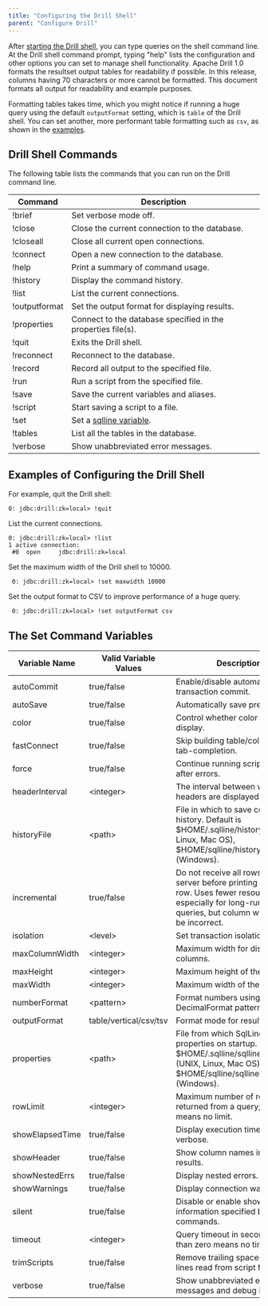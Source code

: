 ```yaml
---
title: "Configuring the Drill Shell"
parent: "Configure Drill"
---
```

After [starting the Drill shell]({{site.baseurl}}/docs/starting-drill-on-linux-and-mac-os-x/), you can type queries on the shell command line. At the Drill shell command prompt, typing "help" lists the configuration and other options you can set to manage shell functionality. Apache Drill 1.0 formats the resultset output tables for readability if possible. In this release, columns having 70 characters or more cannot be formatted. This document formats all output for readability and example purposes.

Formatting tables takes time, which you might notice if running a huge query using the default `outputFormat` setting, which is `table` of the Drill shell. You can set another, more performant table formatting such as `csv`, as shown in the [examples]({{site.baseurl}}/docs/configuring-the-drill-shell/#examples-of-configuring-the-drill-shell). 


## Drill Shell Commands

The following table lists the commands that you can run on the Drill command line.

| Command       | Description                                                                                             |
|---------------|---------------------------------------------------------------------------------------------------------|
| !brief        | Set verbose mode off.                                                                                   |
| !close        | Close the current connection to the database.                                                           |
| !closeall     | Close all current open connections.                                                                     |
| !connect      | Open a new connection to the database.                                                                  |
| !help         | Print a summary of command usage.                                                                       |
| !history      | Display the command history.                                                                            |
| !list         | List the current connections.                                                                           |
| !outputformat | Set the output format for displaying results.                                                           |
| !properties   | Connect to the database specified in the properties file(s).                                            |
| !quit         | Exits the Drill shell.                                                                                  |
| !reconnect    | Reconnect to the database.                                                                              |
| !record       | Record all output to the specified file.                                                                |
| !run          | Run a script from the specified file.                                                                   |
| !save         | Save the current variables and aliases.                                                                 |
| !script       | Start saving a script to a file.                                                                        |
| !set          | Set a [sqlline variable]({{site.baseurl}}/docs/configuring-the-drill-shell/#the-set-command-variables). |
| !tables       | List all the tables in the database.                                                                    |
| !verbose      | Show unabbreviated error messages.                                                                      |

## Examples of Configuring the Drill Shell

For example, quit the Drill shell:

    0: jdbc:drill:zk=local> !quit

List the current connections. 

    0: jdbc:drill:zk=local> !list
    1 active connection:
     #0  open     jdbc:drill:zk=local

Set the maximum width of the Drill shell to 10000.

     0: jdbc:drill:zk=local> !set maxwidth 10000

Set the output format to CSV to improve performance of a huge query.

     0: jdbc:drill:zk=local> !set outputFormat csv

## The Set Command Variables

| Variable Name   | Valid Variable Values  | Description                                                                                                                                                          |
|-----------------|------------------------|----------------------------------------------------------------------------------------------------------------------------------------------------------------------|
| autoCommit      | true/false             | Enable/disable automatic transaction commit.                                                                                                                         |
| autoSave        | true/false             | Automatically save preferences.                                                                                                                                      |
| color           | true/false             | Control whether color is used for display.                                                                                                                           |
| fastConnect     | true/false             | Skip building table/column list for tab-completion.                                                                                                                  |
| force           | true/false             | Continue running script even after errors.                                                                                                                           |
| headerInterval  | \<integer\>            | The interval between which headers are displayed.                                                                                                                    |
| historyFile     | \<path\>               | File in which to save command history. Default is $HOME/.sqlline/history (UNIX, Linux, Mac OS), $HOME/sqlline/history (Windows).                                     |
| incremental     | true/false             | Do not receive all rows from server before printing the first row. Uses fewer resources, especially for long-running queries, but column widths may be incorrect.    |
| isolation       | \<level\>              | Set transaction isolation level.                                                                                                                                     |
| maxColumnWidth  | \<integer\>            | Maximum width for displaying columns.                                                                                                                                |
| maxHeight       | \<integer\>            | Maximum height of the terminal.                                                                                                                                      |
| maxWidth        | \<integer\>            | Maximum width of the terminal.                                                                                                                                       |
| numberFormat    | \<pattern\>            | Format numbers using DecimalFormat pattern.                                                                                                                          |
| outputFormat    | table/vertical/csv/tsv | Format mode for result display.                                                                                                                                      |
| properties      | \<path\>               | File from which SqlLine reads properties on startup. Default is $HOME/.sqlline/sqlline.properties (UNIX, Linux, Mac OS), $HOME/sqlline/sqlline.properties (Windows). |
| rowLimit        | \<integer\>            | Maximum number of rows returned from a query; zero means no limit.                                                                                                   |
| showElapsedTime | true/false             | Display execution time when verbose.                                                                                                                                 |
| showHeader      | true/false             | Show column names in query results.                                                                                                                                  |
| showNestedErrs  | true/false             | Display nested errors.                                                                                                                                               |
| showWarnings    | true/false             | Display connection warnings.                                                                                                                                         |
| silent          | true/false             | Disable or enable showing information specified by show commands.                                                                                                    |
| timeout         | \<integer\>            | Query timeout in seconds; less than zero means no timeout.                                                                                                           |
| trimScripts     | true/false             | Remove trailing spaces from lines read from script files.                                                                                                            |
| verbose         | true/false             | Show unabbreviated error messages and debug info.                                                                                                                    |